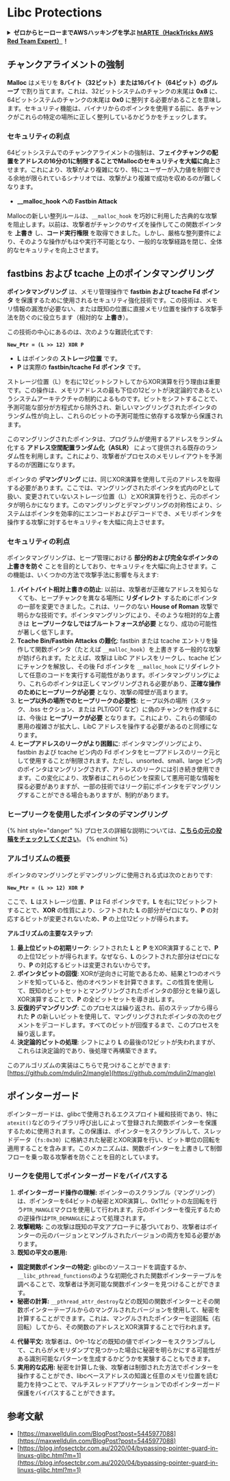 # Libc Protections

<details>

<summary><strong>ゼロからヒーローまでAWSハッキングを学ぶ</strong> <a href="https://training.hacktricks.xyz/courses/arte"><strong>htARTE（HackTricks AWS Red Team Expert）</strong></a><strong>！</strong></summary>

HackTricks をサポートする他の方法:

* **HackTricks で企業を宣伝したい**または**HackTricksをPDFでダウンロードしたい**場合は、[**SUBSCRIPTION PLANS**](https://github.com/sponsors/carlospolop)をチェックしてください！
* [**公式PEASS＆HackTricksグッズ**](https://peass.creator-spring.com)を入手する
* [**The PEASS Family**](https://opensea.io/collection/the-peass-family)を発見し、独占的な[**NFTs**](https://opensea.io/collection/the-peass-family)のコレクションを見つける
* **💬 [Discordグループ](https://discord.gg/hRep4RUj7f)**に参加するか、[telegramグループ](https://t.me/peass)に参加するか、**Twitter** 🐦 [**@hacktricks\_live**](https://twitter.com/hacktricks\_live)**をフォロー**してください。
* **ハッキングトリックを共有するために** [**HackTricks**](https://github.com/carlospolop/hacktricks)と[**HackTricks Cloud**](https://github.com/carlospolop/hacktricks-cloud)のGitHubリポジトリにPRを提出する。

</details>

## チャンクアライメントの強制

**Malloc** はメモリを **8バイト（32ビット）または16バイト（64ビット）のグループ** で割り当てます。これは、32ビットシステムのチャンクの末尾は **0x8** に、64ビットシステムのチャンクの末尾は **0x0** に整列する必要があることを意味します。セキュリティ機能は、バイナリからのポインタを使用する前に、各チャンクがこれらの特定の場所に正しく整列しているかどうかをチェックします。

### セキュリティの利点

64ビットシステムでのチャンクアライメントの強制は、**フェイクチャンクの配置をアドレスの16分の1に制限することでMallocのセキュリティを大幅に向上**させます。これにより、攻撃がより複雑になり、特にユーザーが入力値を制御できる余地が限られているシナリオでは、攻撃がより複雑で成功を収めるのが難しくなります。

* **\_\_malloc\_hook への Fastbin Attack**

Mallocの新しい整列ルールは、`__malloc_hook` を巧妙に利用した古典的な攻撃を阻止します。以前は、攻撃者がチャンクのサイズを操作してこの関数ポインタを **上書き** し、**コード実行権限** を取得できました。しかし、厳格な整列要件により、そのような操作がもはや実行不可能となり、一般的な攻撃経路を閉じ、全体的なセキュリティを向上させます。

## fastbins および tcache 上のポインタマングリング

**ポインタマングリング** は、メモリ管理操作で **fastbin および tcache Fd ポインタ** を保護するために使用されるセキュリティ強化技術です。この技術は、メモリ情報の漏洩が必要ない、または既知の位置に直接メモリ位置を操作する攻撃手法を防ぐのに役立ちます（相対的な **上書き**）。

この技術の中心にあるのは、次のような難読化式です:

**`New_Ptr = (L >> 12) XOR P`**

* **L** はポインタの **ストレージ位置** です。
* **P** は実際の **fastbin/tcache Fd ポインタ** です。

ストレージ位置（L）を右に12ビットシフトしてからXOR演算を行う理由は重要です。この操作は、メモリアドレスの最も下位の12ビットが決定論的であるというシステムアーキテクチャの制約によるものです。ビットをシフトすることで、予測可能な部分が方程式から除外され、新しいマングリングされたポインタのランダム性が向上し、これらのビットの予測可能性に依存する攻撃から保護されます。

このマングリングされたポインタは、プログラムが使用するアドレスをランダム化する **アドレス空間配置ランダム化（ASLR）** によって提供される既存のランダム性を利用します。これにより、攻撃者がプロセスのメモリレイアウトを予測するのが困難になります。

ポインタの **デマングリング** には、同じXOR演算を使用して元のアドレスを取得する必要があります。ここでは、マングリングされたポインタを式内のPとして扱い、変更されていないストレージ位置（L）とXOR演算を行うと、元のポインタが明らかになります。このマングリングとデマングリングの対称性により、システムはポインタを効率的にエンコードおよびデコードでき、メモリポインタを操作する攻撃に対するセキュリティを大幅に向上させます。

### セキュリティの利点

ポインタマングリングは、ヒープ管理における **部分的および完全なポインタの上書きを防ぐ** ことを目的としており、セキュリティを大幅に向上させます。この機能は、いくつかの方法で攻撃手法に影響を与えます:

1. **バイトバイト相対上書きの防止**: 以前は、攻撃者が正確なアドレスを知らなくても、ヒープチャンクを異なる場所に **リダイレクト** するためにポインタの一部を変更できました。これは、リークのない **House of Roman** 攻撃で明らかな技術です。ポインタマングリングにより、そのような相対的な上書きは **ヒープリークなしではブルートフォースが必要** となり、成功の可能性が著しく低下します。
2. **Tcache Bin/Fastbin Attacks の難化**: fastbin または tcache エントリを操作して関数ポインタ（たとえば `__malloc_hook`）を上書きする一般的な攻撃が妨げられます。たとえば、攻撃は LibC アドレスをリークし、tcache ビンにチャンクを解放し、その後 Fd ポインタを `__malloc_hook` にリダイレクトして任意のコードを実行する可能性があります。ポインタマングリングにより、これらのポインタは正しくマングリングされる必要があり、**正確な操作のためにヒープリークが必要** となり、攻撃の障壁が高まります。
3. **ヒープ以外の場所でのヒープリークの必要性**: ヒープ以外の場所（スタック、.bss セクション、または PLT/GOT など）に偽のチャンクを作成するには、今後は **ヒープリークが必要** となります。これにより、これらの領域の悪用の複雑さが拡大し、LibC アドレスを操作する必要があるのと同様になります。
4. **ヒープアドレスのリークがより困難に**: ポインタマングリングにより、fastbin および tcache ビン内の Fd ポインタをヒープアドレスのリーク元として使用することが制限されます。ただし、unsorted、small、large ビン内のポインタはマングリングされず、アドレスのリークには引き続き使用できます。この変化により、攻撃者はこれらのビンを探索して悪用可能な情報を探る必要がありますが、一部の技術ではリーク前にポインタをデマングリングすることができる場合もありますが、制約があります。

### **ヒープリークを使用したポインタのデマングリング**

{% hint style="danger" %}
プロセスの詳細な説明については、[**こちらの元の投稿をチェックしてください**](https://maxwelldulin.com/BlogPost?post=5445977088)。
{% endhint %}

### アルゴリズムの概要

ポインタのマングリングとデマングリングに使用される式は次のとおりです:&#x20;

**`New_Ptr = (L >> 12) XOR P`**

ここで、**L** はストレージ位置、**P** は Fd ポインタです。**L** を右に12ビットシフトすることで、**XOR** の性質により、シフトされた **L** の部分がゼロになり、**P** の対応するビットが変更されないため、**P** の上位12ビットが得られます。

**アルゴリズムの主要なステップ:**

1. **最上位ビットの初期リーク**: シフトされた **L** と **P** をXOR演算することで、**P** の上位12ビットが得られます。なぜなら、**L** のシフトされた部分はゼロになり、**P** の対応するビットは変更されないからです。
2. **ポインタビットの回復**: XORが逆向きに可能であるため、結果と1つのオペランドを知っていると、他のオペランドを計算できます。この性質を使用して、既知のビットセットとマングリングされたポインタの部分とを繰り返しXOR演算することで、**P** の全ビットセットを導き出します。
3. **反復的デマングリング**: このプロセスは繰り返され、前のステップから得られた **P** の新しいビットを使用して、マングリングされたポインタの次のセグメントをデコードします。すべてのビットが回復するまで、このプロセスを繰り返します。
4. **決定論的ビットの処理**: シフトにより **L** の最後の12ビットが失われますが、これらは決定論的であり、後処理で再構築できます。

このアルゴリズムの実装はこちらで見つけることができます: [https://github.com/mdulin2/mangle](https://github.com/mdulin2/mangle)
## ポインターガード

ポインターガードは、glibcで使用されるエクスプロイト緩和技術であり、特に`atexit()`などのライブラリ呼び出しによって登録された関数ポインターを保護するために使用されます。この保護は、ポインターをスクランブルして、スレッドデータ（`fs:0x30`）に格納された秘密とXOR演算を行い、ビット単位の回転を適用することを含みます。このメカニズムは、関数ポインターを上書きして制御フローを乗っ取る攻撃者を防ぐことを目的としています。

### **リークを使用してポインターガードをバイパスする**

1. **ポインターガード操作の理解:** ポインターのスクランブル（マングリング）は、ポインターを64ビットの秘密とXOR演算し、0x11ビットの左回転を行う`PTR_MANGLE`マクロを使用して行われます。元のポインターを復元するための逆操作は`PTR_DEMANGLE`によって処理されます。
2. **攻撃戦略:** この攻撃は既知の平文アプローチに基づいており、攻撃者はポインターの元のバージョンとマングルされたバージョンの両方を知る必要があります。
3. **既知の平文の悪用:**
* **固定関数ポインターの特定:** glibcのソースコードを調査するか、`__libc_pthread_functions`のような初期化された関数ポインターテーブルを調べることで、攻撃者は予測可能な関数ポインターを見つけることができます。
* **秘密の計算:** `__pthread_attr_destroy`などの既知の関数ポインターとその関数ポインターテーブルからのマングルされたバージョンを使用して、秘密を計算することができます。これは、マングルされたポインターを逆回転（右回転）してから、その関数のアドレスとXOR演算することで行われます。
4. **代替平文:** 攻撃者は、0や-1などの既知の値でポインターをスクランブルして、これらがメモリダンプで見つかった場合に秘密を明らかにする可能性がある識別可能なパターンを生成するかどうかを実験することもできます。
5. **実用的な応用:** 秘密を計算した後、攻撃者は制御された方法でポインターを操作することができ、libcベースアドレスの知識と任意のメモリ位置を読む能力を持つことで、マルチスレッドアプリケーションでのポインターガード保護をバイパスすることができます。

## 参考文献

* [https://maxwelldulin.com/BlogPost?post=5445977088](https://maxwelldulin.com/BlogPost?post=5445977088)
* [https://blog.infosectcbr.com.au/2020/04/bypassing-pointer-guard-in-linuxs-glibc.html?m=1](https://blog.infosectcbr.com.au/2020/04/bypassing-pointer-guard-in-linuxs-glibc.html?m=1)

